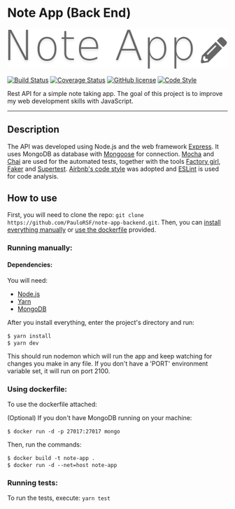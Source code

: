 # Note App (Back End)

<p align="center">
  <img src="assets/note-app-banner.png" alt="Note app banner"/>
</p>

[![Build Status](https://travis-ci.com/PauloRSF/note-app-backend.svg?branch=master)](https://travis-ci.com/PauloRSF/note-app-backend)
[![Coverage Status](https://coveralls.io/repos/github/PauloRSF/note-app-backend/badge.svg?branch=master)](https://coveralls.io/github/PauloRSF/note-app-backend?branch=master)
[![GitHub license](https://img.shields.io/github/license/PauloRSF/note-app-backend)](https://img.shields.io/github/license/PauloRSF/note-app-backend)
[![Code Style](https://badgen.net/badge/code%20style/Airbnb/ff5a5f?icon=airbnb)](https://github.com/airbnb/javascript)

Rest API for a simple note taking app. The goal of this project is to improve my web development skills with JavaScript.
***

## Description
The API was developed using Node.js and the web framework [Express](https://github.com/expressjs/express). It uses MongoDB as database with [Mongoose](https://github.com/Automattic/mongoose) for connection. [Mocha](https://github.com/mochajs/mocha) and [Chai](https://github.com/chaijs/chai) are used for the automated tests, together with the tools [Factory girl](https://github.com/simonexmachina/factory-girl), [Faker](https://github.com/marak/Faker.js) and [Supertest](https://github.com/visionmedia/supertest). [Airbnb's code style](https://github.com/airbnb/javascript) was adopted and [ESLint](https://github.com/eslint/eslint) is used for code analysis.

## How to use

First, you will need to clone the repo: `git clone https://github.com/PauloRSF/note-app-backend.git`. Then, you can [install everything manually](#run-manual) or [use the dockerfile](#use-docker) provided.
<a name="run-manual"></a>
### Running manually:

#### Dependencies:
You will need:
* [Node.js](https://nodejs.org)
* [Yarn](https://yarnpkg.com)
* [MongoDB](https://www.mongodb.com)

After you install everything, enter the project's directory and run:
```console
$ yarn install
$ yarn dev
```

This should run nodemon which will run the app and keep watching for changes you make in any file. If you don't have a 'PORT' environment variable set, it will run on port 2100.
<a name="use-docker"></a>
### Using dockerfile:
To use the dockerfile attached:

(Optional) If you don't have MongoDB running on your machine:
```console
$ docker run -d -p 27017:27017 mongo
```
Then, run the commands:
```console
$ docker build -t note-app .
$ docker run -d --net=host note-app
```

### Running tests:
To run the tests, execute: `yarn test`
